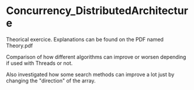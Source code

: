 # Concurrency_DistributedArchitecture

Theorical exercice. Explanations can be found on the PDF named Theory.pdf

Comparison of how different algorithms can improve or worsen depending if used with Threads or not.

Also investigated how some search methods can improve a lot just by changing the "direction" of the array.
